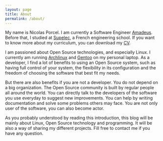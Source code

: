 ```yaml
---
layout: page
title: About
permalink: /about/
---
```


My name is Nicolas Porcel. I am currently a Software Engineer [Amadeus](www.amadeus.com). Before that, I studied at [Supelec](http://www.supelec.fr/), a French engineering school. If you want to know more about my curriculum, you can download my [CV](cv-nporcel.pdf).

I am passioned about Open Source technologies, and especially Linux. I currently am running [Archlinux](https://www.archlinux.org) and [Gentoo](https://www.gentoo.org/) on my personal laptop. As a developer, I find a lot of benefits to using an Open Source system, such as having full control of your system, the flexibility in its configuration and the freedom of choosing the software that best fit my needs.

But there are also benefits if you are not a developer. You do not depend on a big organization. The Open Source community is built by regular people all around the world. You can directly talk to the developers of the software you use everyday to suggest new improvements. You can help by writing documentation and solve some problems others may face. You are not only user of the software, you can also become actor.

As you probably understood by reading this introduction, this blog will be mainly about Linux, Open Source technology and programming. It will be also a way of sharing my different projects. Fill free to contact me if you have any question.

